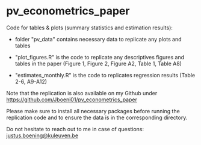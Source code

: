 # pv_econometrics_paper
Code for tables & plots (summary statistics and estimation results):

   - folder "pv_data" contains necessary data to replicate any plots and tables

   - "plot_figures.R" is the code to replicate any descriptives figures and tables in the paper (Figure 1, Figure 2, Figure A2, Table 1, Table A8)

   - "estimates_monthly.R" is the code to replicates regression results (Table 2-6, A9-A12)

Note that the replication is also available on my Github under https://github.com/Jboeni01/pv_econometrics_paper

Please make sure to install all necessary packages before running the replication code and to ensure the data is in the corresponding directory.

Do not hesitate to reach out to me in case of questions: justus.boening@kuleuven.be
